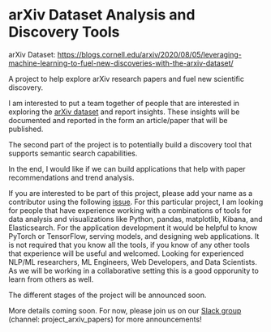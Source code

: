 # arXiv Dataset Analysis and Discovery Tools 

arXiv Dataset: https://blogs.cornell.edu/arxiv/2020/08/05/leveraging-machine-learning-to-fuel-new-discoveries-with-the-arxiv-dataset/

A project to help explore arXiv research papers and fuel new scientific discovery.

I am interested to put a team together of people that are interested in exploring the [arXiv dataset](https://www.kaggle.com/Cornell-University/arxiv) and report insights. These insights will be documented and reported in the form an article/paper that will be published.

The second part of the project is to potentially build a discovery tool that supports semantic search capabilities.

In the end, I would like if we can build applications that help with paper recommendations and trend analysis. 

If you are interested to be part of this project, please add your name as a contributor using the following [issue](https://github.com/dair-ai/arxiv_analysis/issues/1). For this particular project, I am looking for people that have experience working with a combinations of tools for data analysis and visualizations like Python, pandas, matplotlib, Kibana, and Elasticsearch. For the application development it would be helpful to know PyTorch or TensorFlow, serving models, and designing web applications. It is not required that you know all the tools, if you know of any other tools that experience will be useful and welcomed. Looking for experienced NLP/ML researchers, ML Engineers, Web Developers, and Data Scientists. As we will be working in a collaborative setting this is a good opporunity to learn from others as well.

The different stages of the project will be announced soon. 

More details coming soon. For now, please join us on our [Slack group](https://dairai.slack.com/join/shared_invite/zt-dv2dwzj7-F9HT047jIGkunNKv88lQ~g#/) (channel: project_arxiv_papers) for more announcements!
